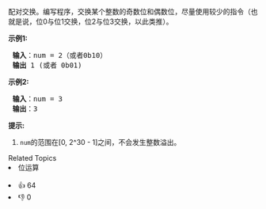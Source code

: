 <p>配对交换。编写程序，交换某个整数的奇数位和偶数位，尽量使用较少的指令（也就是说，位0与位1交换，位2与位3交换，以此类推）。</p>

<p> <strong>示例1:</strong></p>

<pre>
<strong> 输入</strong>：num = 2（或者0b10）
<strong> 输出</strong> 1 (或者 0b01)
</pre>

<p> <strong>示例2:</strong></p>

<pre>
<strong> 输入</strong>：num = 3
<strong> 输出</strong>：3
</pre>

<p> <strong>提示:</strong></p>

<ol>
<li><code>num</code>的范围在[0, 2^30 - 1]之间，不会发生整数溢出。</li>
</ol>
<div><div>Related Topics</div><div><li>位运算</li></div></div><br><div><li>👍 64</li><li>👎 0</li></div>